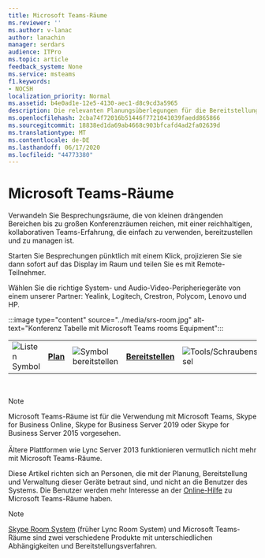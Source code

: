 ```yaml
---
title: Microsoft Teams-Räume
ms.reviewer: ''
ms.author: v-lanac
author: lanachin
manager: serdars
audience: ITPro
ms.topic: article
feedback_system: None
ms.service: msteams
f1.keywords:
- NOCSH
localization_priority: Normal
ms.assetid: b4e0ad1e-12e5-4130-aec1-d8c9cd3a5965
description: Die relevanten Planungsüberlegungen für die Bereitstellung von Microsoft Teams-Räume und die Bereitstellung und Verwaltung des Systems.
ms.openlocfilehash: 2cba74f72016b51446f7721041039faedd865866
ms.sourcegitcommit: 18838ed1da69ab4668c903bfcafd4ad2fa02639d
ms.translationtype: MT
ms.contentlocale: de-DE
ms.lasthandoff: 06/17/2020
ms.locfileid: "44773380"
---
```

# <a name="microsoft-teams-rooms"></a>Microsoft Teams-Räume

Verwandeln Sie Besprechungsräume, die von kleinen drängenden Bereichen bis zu großen Konferenzräumen reichen, mit einer reichhaltigen, kollaborativen Teams-Erfahrung, die einfach zu verwenden, bereitzustellen und zu managen ist.

Starten Sie Besprechungen pünktlich mit einem Klick, projizieren Sie sie dann sofort auf das Display im Raum und teilen Sie es mit Remote-Teilnehmer.

Wählen Sie die richtige System- und Audio-Video-Peripheriegeräte von einem unserer Partner: Yealink, Logitech, Crestron, Polycom, Lenovo und HP.

:::image type="content" source="../media/srs-room.jpg" alt-text="Konferenz Tabelle mit Microsoft Teams rooms Equipment":::

|               |               |               |               |               |               |
| ------------- | ------------- | ------------- | ------------- | ------------- | ------------- |
| ![Listen Symbol](https://docs.microsoft.com/office/media/icons/list-123-teams.svg)  | **[Plan](https://docs.microsoft.com/MicrosoftTeams/rooms/rooms-plan)**  | ![Symbol bereitstellen](https://docs.microsoft.com/office/media/icons/deploy-teams.svg)  | **[Bereitstellen](https://docs.microsoft.com/MicrosoftTeams/rooms/rooms-deploy)**  | ![Tools/Schraubenschlüssel](https://docs.microsoft.com/office/media/icons/toolbox.svg)  | **[Verwalten](https://docs.microsoft.com/MicrosoftTeams/rooms/rooms-manage)** |

<br>

> [!NOTE]
> Microsoft Teams-Räume ist für die Verwendung mit Microsoft Teams, Skype for Business Online, Skype for Business Server 2019 oder Skype for Business Server 2015 vorgesehen.<br><br>Ältere Plattformen wie Lync Server 2013 funktionieren vermutlich nicht mehr mit Microsoft Teams-Räume.

Diese Artikel richten sich an Personen, die mit der Planung, Bereitstellung und Verwaltung dieser Geräte betraut sind, und nicht an die Benutzer des Systems. Die Benutzer werden mehr Interesse an der [Online-Hilfe](https://support.office.com/article/Skype-Room-Systems-version-2-help-e667f40e-5aab-40c1-bd68-611fe0002ba2) zu Microsoft Teams-Räume haben.

> [!NOTE]
> [Skype Room System](../rooms/lrs-migration.md) (früher Lync Room System) und Microsoft Teams-Räume sind zwei verschiedene Produkte mit unterschiedlichen Abhängigkeiten und Bereitstellungsverfahren.
